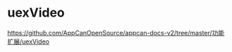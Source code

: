 uexVideo
=========================
https://github.com/AppCanOpenSource/appcan-docs-v2/tree/master/功能扩展/uexVideo
